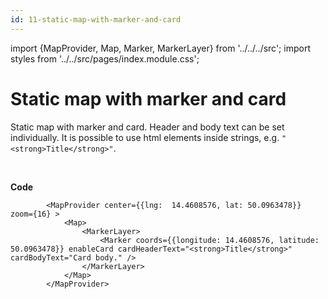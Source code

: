```yaml
---
id: 11-static-map-with-marker-and-card
---
```


import {MapProvider, Map, Marker, MarkerLayer} from '../../../src';
import styles from '../../src/pages/index.module.css';

# Static map with marker and card

Static map with marker and card. Header and body text can be set individually. It is possible to use html elements inside strings, e.g. `"<strong>Title</strong>"`.

<div>
  <section className={styles.sMap}>
		<MapProvider center={{lng:  14.4608576, lat: 50.0963478}} zoom={16} >
			<Map>
				<MarkerLayer>
					<Marker coords={{longitude: 14.4608576, latitude: 50.0963478}} enableCard cardHeaderText="<strong>Title</strong>" cardBodyText="Card body." />
				</MarkerLayer>
			</Map>
		</MapProvider>
	</section>
</div>

<br/>

**Code**

```
		<MapProvider center={{lng:  14.4608576, lat: 50.0963478}} zoom={16} >
			<Map>
				<MarkerLayer>
					<Marker coords={{longitude: 14.4608576, latitude: 50.0963478}} enableCard cardHeaderText="<strong>Title</strong>" cardBodyText="Card body." />
				</MarkerLayer>
			</Map>
		</MapProvider>
```
